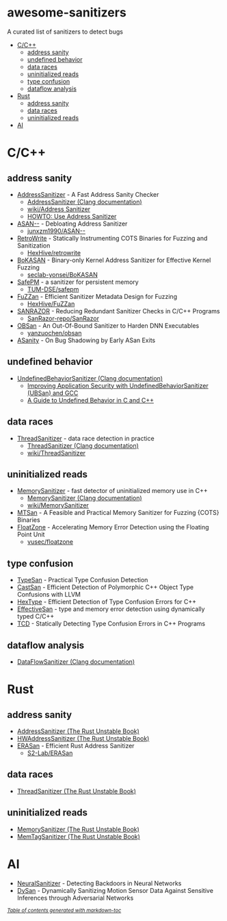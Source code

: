 # awesome-sanitizers
A curated list of sanitizers to detect bugs

- [C/C++](#c-c--)
  * [address sanity](#address-sanity)
  * [undefined behavior](#undefined-behavior)
  * [data races](#data-races)
  * [uninitialized reads](#uninitialized-reads)
  * [type confusion](#type-confusion)
  * [dataflow analysis](#dataflow-analysis)
- [Rust](#rust)
  * [address sanity](#address-sanity-1)
  * [data races](#data-races-1)
  * [uninitialized reads](#uninitialized-reads-1)
- [AI](#ai)

# C/C++
## address sanity
- [AddressSanitizer](https://www.usenix.org/system/files/conference/atc12/atc12-final39.pdf) - A Fast Address Sanity Checker
  - [AddressSanitizer (Clang documentation)](https://clang.llvm.org/docs/AddressSanitizer.html)
  - [wiki/Address Sanitizer](https://github.com/google/sanitizers/wiki/AddressSanitizer)  
  - [HOWTO: Use Address Sanitizer](https://www.osc.edu/resources/getting_started/howto/howto_use_address_sanitizer)
- [ASAN--](https://www.usenix.org/conference/usenixsecurity22/presentation/zhang-yuchen) - Debloating Address Sanitizer
  - [junxzm1990/ASAN--](https://github.com/junxzm1990/ASAN--)
- [RetroWrite](https://ieeexplore.ieee.org/abstract/document/9152762) - Statically Instrumenting COTS Binaries for Fuzzing and Sanitization
  - [HexHive/retrowrite](https://github.com/HexHive/retrowrite) 
- [BoKASAN](https://www.usenix.org/conference/usenixsecurity23/presentation/cho) - Binary-only Kernel Address Sanitizer for Effective Kernel Fuzzing
  - [seclab-yonsei/BoKASAN](https://github.com/seclab-yonsei/BoKASAN)
- [SafePM](https://dl.acm.org/doi/10.1145/3492321.3519574) -  a sanitizer for persistent memory
  - [TUM-DSE/safepm](https://github.com/TUM-DSE/safepm)  
- [FuZZan](https://www.usenix.org/conference/atc20/presentation/jeon) - Efficient Sanitizer Metadata Design for Fuzzing
  - [HexHive/FuZZan](https://github.com/HexHive/FuZZan)
- [SANRAZOR](https://www.usenix.org/conference/osdi21/presentation/zhang) - Reducing Redundant Sanitizer Checks in C/C++ Programs
  - [SanRazor-repo/SanRazor](https://github.com/SanRazor-repo/SanRazor)
- [OBSan](https://www.ndss-symposium.org/wp-content/uploads/2023/02/ndss2023_f103_paper.pdf) -  An Out-Of-Bound Sanitizer to Harden DNN Executables
  - [yanzuochen/obsan](https://github.com/yanzuochen/obsan)
- [ASanity](https://ieeexplore.ieee.org/abstract/document/10188628) - On Bug Shadowing by Early ASan Exits

## undefined behavior
- [UndefinedBehaviorSanitizer (Clang documentation)](https://clang.llvm.org/docs/UndefinedBehaviorSanitizer.html)
  - [Improving Application Security with UndefinedBehaviorSanitizer (UBSan) and GCC](https://blogs.oracle.com/linux/post/improving-application-security-with-undefinedbehaviorsanitizer-ubsan-and-gcc)
  - [A Guide to Undefined Behavior in C and C++](https://blog.regehr.org/archives/213) 
  
## data races
- [ThreadSanitizer](https://static.googleusercontent.com/media/research.google.com/ko//pubs/archive/35604.pdf) - data race detection in practice
  - [ThreadSanitizer (Clang documentation)](https://clang.llvm.org/docs/ThreadSanitizer.html)
  - [wiki/ThreadSanitizer](https://github.com/google/sanitizers/wiki/ThreadSanitizerCppManual)
<!-- TODO: Add sanitizers for GPU data race -->

## uninitialized reads
- [MemorySanitizer](https://static.googleusercontent.com/media/research.google.com/ko//pubs/archive/43308.pdf) - fast detector of uninitialized memory use in C++
  - [MemorySanitizer (Clang documentation)](https://clang.llvm.org/docs/MemorySanitizer.html)
  - [wiki/MemorySanitizer](https://github.com/google/sanitizers/wiki/MemorySanitizer)
- [MTSan](https://www.usenix.org/conference/usenixsecurity23/presentation/chen-xingman) - A Feasible and Practical Memory Sanitizer for Fuzzing {COTS} Binaries
- [FloatZone](https://www.usenix.org/conference/usenixsecurity23/presentation/gorter) - Accelerating Memory Error Detection using the Floating Point Unit
  - [vusec/floatzone](https://github.com/vusec/floatzone)

## type confusion
- [TypeSan](https://dl.acm.org/doi/abs/10.1145/2976749.2978405) - Practical Type Confusion Detection
- [CastSan](https://link.springer.com/chapter/10.1007/978-3-319-99073-6_1) - Efficient Detection of Polymorphic C++ Object Type Confusions with LLVM
- [HexType](https://dl.acm.org/doi/abs/10.1145/3133956.3134062) - Efficient Detection of Type Confusion Errors for C++
- [EffectiveSan](https://dl.acm.org/doi/abs/10.1145/3192366.3192388) - type and memory error detection using dynamically typed C/C++
- [TCD](https://ieeexplore.ieee.org/abstract/document/8987463/) - Statically Detecting Type Confusion Errors in C++ Programs

## dataflow analysis
- [DataFlowSanitizer (Clang documentation)](https://clang.llvm.org/docs/DataFlowSanitizer.html)


# Rust
## address sanity
- [AddressSanitizer (The Rust Unstable Book)](https://doc.rust-lang.org/beta/unstable-book/compiler-flags/sanitizer.html#addresssanitizer)
- [HWAddressSanitizer (The Rust Unstable Book)](https://doc.rust-lang.org/beta/unstable-book/compiler-flags/sanitizer.html#threadsanitizer)
- [ERASan](https://www.computer.org/csdl/proceedings-article/sp/2024/313000a239/1WPcYZde4BW) - Efficient Rust Address Sanitizer
  - [S2-Lab/ERASan](https://github.com/S2-Lab/ERASan)

## data races
- [ThreadSanitizer (The Rust Unstable Book)](https://doc.rust-lang.org/beta/unstable-book/compiler-flags/sanitizer.html#threadsanitizer)

## uninitialized reads
- [MemorySanitizer (The Rust Unstable Book)](https://doc.rust-lang.org/beta/unstable-book/compiler-flags/sanitizer.html#memorysanitizer)
- [MemTagSanitizer (The Rust Unstable Book)](https://doc.rust-lang.org/beta/unstable-book/compiler-flags/sanitizer.html#memtagsanitizer)

# AI
- [NeuralSanitizer](https://ieeexplore.ieee.org/abstract/document/10504286) - Detecting Backdoors in Neural Networks
- [DySan](https://dl.acm.org/doi/abs/10.1145/3433210.3453095?casa_token=RPAlXNyj-fMAAAAA:7comC496zZ1bnkYLCU3iCYEglWJCjC82USuU9fK41a-kqCVWqYpppaDpjYiCVRVKcE546RD62w) - Dynamically Sanitizing Motion Sensor Data Against Sensitive Inferences through Adversarial Networks

<small><i><a href='http://ecotrust-canada.github.io/markdown-toc/'>Table of contents generated with markdown-toc</a></i></small>


